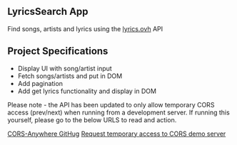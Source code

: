 ## LyricsSearch App

Find songs, artists and lyrics using the [lyrics.ovh](https://lyrics.ovh) API

## Project Specifications

- Display UI with song/artist input
- Fetch songs/artists and put in DOM
- Add pagination
- Add get lyrics functionality and display in DOM

Please note - the API has been updated to only allow temporary CORS access (prev/next) when running from a development server. If running this yourself, please go to the below URLS to read and action.

[CORS-Anywhere GitHug](https://github.com/Rob--W/cors-anywhere#client)
[Request temporary access to CORS demo server](https://cors-anywhere.herokuapp.com/corsdemo)